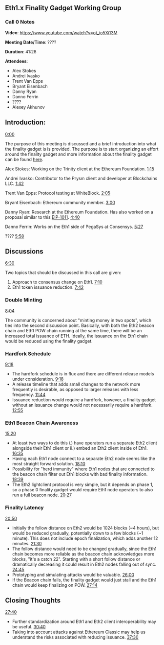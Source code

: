 ## Eth1.x Finality Gadget Working Group

### Call 0 Notes

**Video**: https://www.youtube.com/watch?v=ot_io5Xi13M

**Meeting Date/Time**: ????

**Duration**: 41:28

**Attendees**:
- Alex Stokes
- Andrei Ivasko
- Trent Van Epps
- Bryant Eisenbach
- Danny Ryan
- Danno Ferrin
- ????
- Alexey Akhunov 

## Introduction:
[0:00](https://youtu.be/ot_io5Xi13M)

The purpose of this meeting is discussed and a brief introduction into what the finality gadget is is provided. The purpose is to start organizing an effort around the finality gadget and more information about the finality gadget can be found [here](https://medium.com/@ralexstokes/the-finality-gadget-2bf608529e50).

Alex Stokes: Working on the Trinity client at the Ethereum Foundation.
[1:15](https://youtu.be/ot_io5Xi13M?t=76)

Andrei Ivasko: Contributor to the Prysm client and developer at Blockchains LLC.
[1:42](https://youtu.be/ot_io5Xi13M?t=102)

Trent Van Epps: Protocol testing at WhiteBlock.
[2:05](https://youtu.be/ot_io5Xi13M?t=125)

Bryant Eisenbach: Ethereum community member.
[3:00](https://youtu.be/ot_io5Xi13M?t=180)

Danny Ryan: Research at the Ethereum Foundation. Has also worked on a proposal similar to this [EIP-1011](https://github.com/ethereum/EIPs/blob/master/EIPS/eip-1011.md).
[4:40](https://youtu.be/ot_io5Xi13M?t=280)

Danno Ferrin: Works on the Eth1 side of PegaSys at Consensys.
[5:27](https://youtu.be/ot_io5Xi13M?t=327)

????
[5:58](https://youtu.be/ot_io5Xi13M?t=358)

## Discussions
[6:30](https://youtu.be/ot_io5Xi13M?t=390)

Two topics that should be discussed in this call are given:
1. Approach to consensus change on Eth1. [7:10](https://youtu.be/ot_io5Xi13M?t=430)
2. Eth1 token issuance reduction. [7:42](https://youtu.be/ot_io5Xi13M?t=462)

### Double Minting
[8:04](https://youtu.be/ot_io5Xi13M?t=484)

The community is concerned about "minting money in two spots", which ties into the second discussion point. Basically, with both the Eth2 beacon chain and Eth1 POW chain running at the same time, there will be an increased total issuance of ETH. Ideally, the issuance on the Eth1 chain would be reduced using the finality gadget.

### Hardfork Schedule
[9:18](https://youtu.be/ot_io5Xi13M?t=558)

- The hardfork schedule is in flux and there are different release models under consideration. [9:18](https://youtu.be/ot_io5Xi13M?t=558)
- A release timeline that adds small changes to the network more frequently is desirable, as opposed to larger releases with less frequency. [11:44](https://youtu.be/ot_io5Xi13M?t=704)
- Issuance reduction would require a hardfork, however, a finality gadget without an issuance change would not necessarily require a hardfork.  [12:55](https://youtu.be/ot_io5Xi13M?t=775)

### Eth1 Beacon Chain Awareness
[15:20](https://youtu.be/ot_io5Xi13M?t=920)

- At least two ways to do this i.) have operators run a separate Eth2 client alongside their Eth1 client or ii.) embed an Eth2 client inside of Eth1. [16:35](https://youtu.be/ot_io5Xi13M?t=995)
- Having each Eth1 node connect to a separate Eth2 node seems like the most straight forward solution. [18:10](https://youtu.be/ot_io5Xi13M?t=1090)
- Possibility for "herd immunity" where Eth1 nodes that are connected to the beacon chain filter out Eth1 blocks with bad finality information. [18:39](https://youtu.be/ot_io5Xi13M?t=1119)
- The Eth2 lightclient protocol is very simple, but it depends on phase 1, so a phase 0 finality gadget would require Eth1 node operators to also run a full beacon node. [20:27](https://youtu.be/ot_io5Xi13M?t=1228)

### Finality Latency
[20:50](https://youtu.be/ot_io5Xi13M?t=1250)

- Initially the follow distance on Eth2 would be 1024 blocks (~4 hours), but would be reduced gradually, potentially down to a few blocks (~1 minute). This does not include epoch finalization, which adds another 12 minutes. [21:30](https://youtu.be/ot_io5Xi13M?t=1290)
- The follow distance would need to be changed gradually, since the Eth1 chain becomes more reliable as the beacon chain acknowledges more blocks, "it's a catch 22". Starting with a short follow distance or dramatically decreasing it could result in Eth2 nodes falling out of sync. [24:45](https://youtu.be/ot_io5Xi13M?t=1485)
- Prototyping and simulating attacks would be valuable. [26:00](https://youtu.be/ot_io5Xi13M?t=1560)
- If the Beacon chain fails, the finality gadget would just stall and the Eth1 chain would keep finalizing on POW. [27:14](https://youtu.be/ot_io5Xi13M?t=1634)

## Closing Thoughts
[27:40](https://youtu.be/ot_io5Xi13M?t=1660)

- Further standardization around Eth1 and Eth2 client interoperability may be useful. [30:40](https://youtu.be/ot_io5Xi13M?t=1840)
- Taking into account attacks against Ethereum Classic may help us understand the risks associated with reducing issuance. [37:30](https://youtu.be/ot_io5Xi13M?t=2250)
